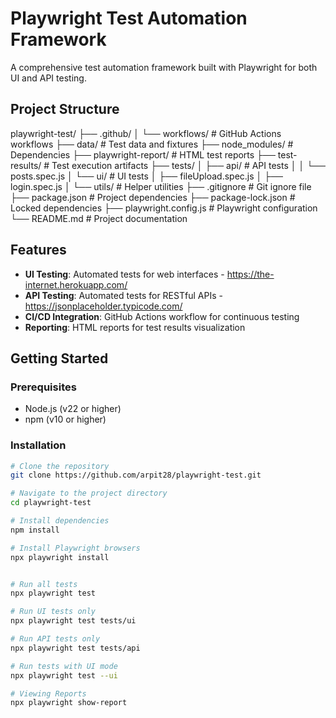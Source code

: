 # Playwright Test Automation Framework

A comprehensive test automation framework built with Playwright for both UI and API testing.

## Project Structure
playwright-test/
├── .github/
│   └── workflows/         # GitHub Actions workflows
├── data/                  # Test data and fixtures
├── node_modules/          # Dependencies
├── playwright-report/     # HTML test reports
├── test-results/          # Test execution artifacts
├── tests/
│   ├── api/               # API tests
│   │   └── posts.spec.js
│   └── ui/                # UI tests
│       ├── fileUpload.spec.js
│       ├── login.spec.js
│       └── utils/         # Helper utilities
├── .gitignore             # Git ignore file
├── package.json           # Project dependencies
├── package-lock.json      # Locked dependencies
├── playwright.config.js   # Playwright configuration
└── README.md              # Project documentation



## Features

- **UI Testing**: Automated tests for web interfaces - https://the-internet.herokuapp.com/
- **API Testing**: Automated tests for RESTful APIs - https://jsonplaceholder.typicode.com/
- **CI/CD Integration**: GitHub Actions workflow for continuous testing
- **Reporting**: HTML reports for test results visualization


## Getting Started

### Prerequisites

- Node.js (v22 or higher)
- npm (v10 or higher)

### Installation

```bash
# Clone the repository
git clone https://github.com/arpit28/playwright-test.git

# Navigate to the project directory
cd playwright-test

# Install dependencies
npm install

# Install Playwright browsers
npx playwright install


# Run all tests
npx playwright test

# Run UI tests only
npx playwright test tests/ui

# Run API tests only
npx playwright test tests/api

# Run tests with UI mode
npx playwright test --ui

# Viewing Reports
npx playwright show-report